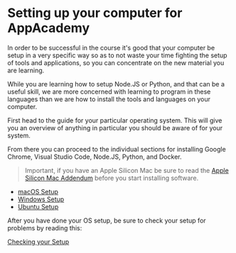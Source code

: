 # Setting up your computer for AppAcademy

In order to be successful in the course it's good that your computer be setup
in a very specific way so as to not waste your time fighting the setup of tools
and applications, so you can concentrate on the new material you are learning.

While you are learning how to setup Node.JS or Python, and that can be a useful
skill, we are more concerned with learning to program in these languages than
we are how to install the tools and languages on your computer.

First head to the guide for your particular operating system. This will give you
an overview of anything in particular you should be aware of for your system.

From there you can proceed to the individual sections for installing Google
Chrome, Visual Studio Code, Node.JS, Python, and Docker.

> Important, if you have an Apple Silicon Mac be sure to read the
> [Apple Silicon Mac Addendum] before you start installing software.

- [macOS Setup](macos-setup.md)
- [Windows Setup](windows-setup.md)
- [Ubuntu Setup](ubuntu-setup.md)

After you have done your OS setup, be sure to check your setup for problems by
reading this:

[Checking your Setup](checking-your-setup.md)

[Apple Silicon Mac Addendum]:apple-silicon-mac-addendum.md
